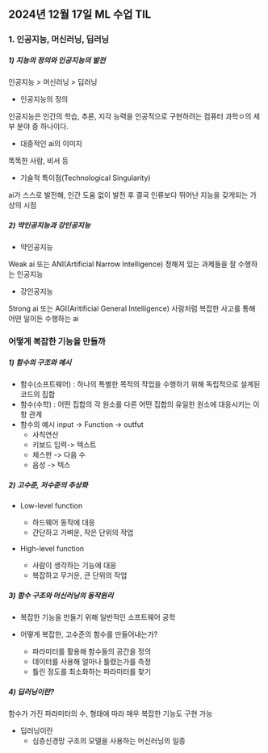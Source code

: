 ## 2024년 12월 17일  ML 수업 TIL

### 1. 인공지능, 머신러닝, 딥러닝

##### 1) 지능의 정의와 인공지능의 발전

인공지능 > 머신러닝 > 딥러닝

- 인공지능의 정의

인공지능은 인간의 학습, 추론, 지각 능력을 인공적으로 구현하려는 컴퓨터 과학ㅇ의 세부 분야 중 하나이다.

- 대중적인 ai의 이미지

똑똑한 사람, 비서 등

- 기술적 특이점(Technological Singularity)

ai가 스스로 발전해, 인간 도움 없이 발전 후 결국 인류보다 뛰어난 지능을 갖게되는 가상의 시점


##### 2) 약인공지능과 강인공지능

- 약인공지능

Weak ai 또는 ANI(Artificial Narrow Intelligence) 정해져 있는 과제들을 잘 수행하는 인공지능

- 강인공지능

Strong ai 또는 AGI(Aritificial General Intelligence) 사람처럼 복잡한 사고를 통해 어떤 일이든 수행하는 ai


### 어떻게 복잡한 기능을 만들까

##### 1) 함수의 구조와 예시

- 함수(소프트웨어) : 하나의 특별한 목적의 작업을 수행하기 위해 독립적으로 설계된 코드의 집합
- 함수(수학) : 어떤 집합의 각 원소를 다른 어떤 집합의 유일한 원소에 대응시키는 이항 관계
- 함수의 예시   input → Function → outfut
  - 사칙연산
  - 키보드 입력-> 텍스트
  - 체스판 -> 다음 수
  - 음성 -> 텍스

##### 2) 고수준, 저수준의 추상화

- Low-level function
  - 하드웨어 동작에 대응
  - 간단하고 가벼운, 작은 단위의 작업

- High-level function
  - 사람이 생각하는 기능에 대응
  - 복잡하고 무거운, 큰 단위의 작업

##### 3) 함수 구조와 머신러닝의 동작원리

- 복잡한 기능을 만들기 위해 일반적인 소프트웨어 공학

- 어떻게 복잡한, 고수준의 함수를 만들어내는가?
  - 파라미터를 활용해 함수들의 공간을 정의
  - 데이터를 사용해 얼마나 틀렸는가를 측정
  - 틀린 정도를 최소화하는 파라미터를 찾기

##### 4) 딥러닝이란?

함수가 가진 파라미터의 수, 형태에 따라 매우 복잡한 기능도 구현 가능
- 딥러닝이란
  - 심층신경망 구조의 모델을 사용하는 머신러닝의 일종
